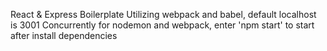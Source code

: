 React & Express Boilerplate
Utilizing webpack and babel, default localhost is 3001
Concurrently for nodemon and webpack, enter 'npm start' to start after install dependencies